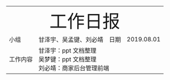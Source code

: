 <center>
	<table>
		<tr>
			<td colspan="4">
			<center>
			<font size=12px>工作日报</font>
			</center>
		</td>
		</tr>
	    <tr>
		    <td >小组</td>  
		    <td >甘泽宇、吴孟键、刘必靖</td>  
		    <td >日期</td>  
		    <td >2019.08.01</td>  
	    </tr>
	    <tr>
		    <td >工作内容</td>  
	        <td colspan="3">
甘泽宇：ppt 文档整理<br/>
吴梦键：ppt 文档整理<br/>
刘必靖：商家后台管理前端<br/>
</td>
   </tr>
</table>
</center>

<!--stackedit_data:
eyJoaXN0b3J5IjpbMzg1NDMwMTcsLTY4NzEyMTA1MiwtMzgwMT
Y5MDA3XX0=
-->